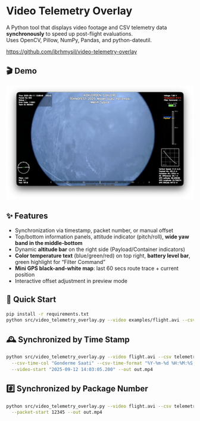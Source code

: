 # Video Telemetry Overlay

A Python tool that displays video footage and CSV telemetry data **synchronously** to speed up post-flight evaluations.  
Uses OpenCV, Pillow, NumPy, Pandas, and python-dateutil.

https://github.com/ibrhmysil/video-telemetry-overlay

## 🎬 Demo
![Demo Overlay](assets/demo_overlay_image.png)

## ✨ Features
- Synchronization via timestamp, packet number, or manual offset
- Top/bottom information panels, attitude indicator (pitch/roll), **wide yaw band in the middle-bottom**
- Dynamic **altitude bar** on the right side (Payload/Container indicators)
- **Color temperature text** (blue/green/red) on top right, **battery level bar**, green highlight for “Filter Command”
- **Mini GPS black-and-white map**: last 60 secs route trace + current position
- Interactive offset adjustment in preview mode

## 🚀 Quick Start
```bash
pip install -r requirements.txt
python src/video_telemetry_overlay.py --video examples/flight.avi --csv examples/telemetri.csv --out out.mp4
```

## 🕰️ Synchronized by Time Stamp
```bash
python src/video_telemetry_overlay.py --video flight.avi --csv telemetri.csv \
  --csv-time-col "Gonderme Saati" --csv-time-format "%Y-%m-%d %H:%M:%S.%f" \
  --video-start "2025-09-12 14:03:05.200" --out out.mp4
```

## #️⃣ Synchronized by Package Number
```bash
python src/video_telemetry_overlay.py --video flight.avi --csv telemetri.csv \
  --packet-start 12345 --out out.mp4
```
